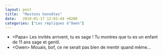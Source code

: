 ```yaml
---
layout: post
title:  "Restons honnêtes"
date:   2019-01-17 12:01:44 +0200
categories: ["Les répliques d’Owen"]
---
```


-   \<Papa\> Les invités arrivent, tu es sage ! Tu montres que tu es un enfant de 11 ans sage et gentil.
-   \<Owen\> Mouais, bof, ce ne serait pas bien de mentir quand même…

